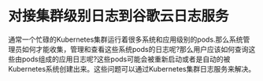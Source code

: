 # 对接集群级别日志到谷歌云日志服务
通常一个忙碌的Kubernetes集群运行着很多系统和应用级别的pods.那么系统管理员如何才能收集，管理和查看这些系统pods的日志呢?那么用户应该如何查询这些由pods组成的应用日志呢?这些pods可能会被重新启动或者是自动的被Kubernetes系统创建出来。这些问题可以通过Kubernetes集群日志服务来解决。
